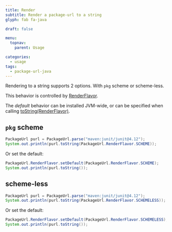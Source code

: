 ```yaml
---
title: Render
subtitle: Render a package-url to a string
glyph: fab fa-java

draft: false

menu:
  topnav:
    parent: Usage

categories:
  - usage
tags:
  - package-url-java
---
```

Rendering to a string supports 2 options.  With `pkg` scheme or scheme-less.

This behavior is controlled by [RenderFlavor](../../apidocs/org/sonatype/goodies/packageurl/PackageUrl.RenderFlavor.html).

The *default* behavior can be installed JVM-wide, or can be specified when calling [toString(RenderFlavor)](../../apidocs/org/sonatype/goodies/packageurl/PackageUrl.html#toString-org.sonatype.goodies.packageurl.PackageUrl.RenderFlavor-).

## `pkg` scheme

```java
PackageUrl purl = PackageUrl.parse("maven:junit/junit@4.12");
System.out.println(purl.toString(PackageUrl.RenderFlavor.SCHEME));
```

Or set the default:

```java
PackageUrl.RenderFlavor.setDefault(PackageUrl.RenderFlavor.SCHEME);
System.out.println(purl.toString());
```
    
## scheme-less

```java
PackageUrl purl = PackageUrl.parse("maven:junit/junit@4.12");
System.out.println(purl.toString(PackageUrl.RenderFlavor.SCHEMELESS));
```

Or set the default:

```java
PackageUrl.RenderFlavor.setDefault(PackageUrl.RenderFlavor.SCHEMELESS);
System.out.println(purl.toString());
```
